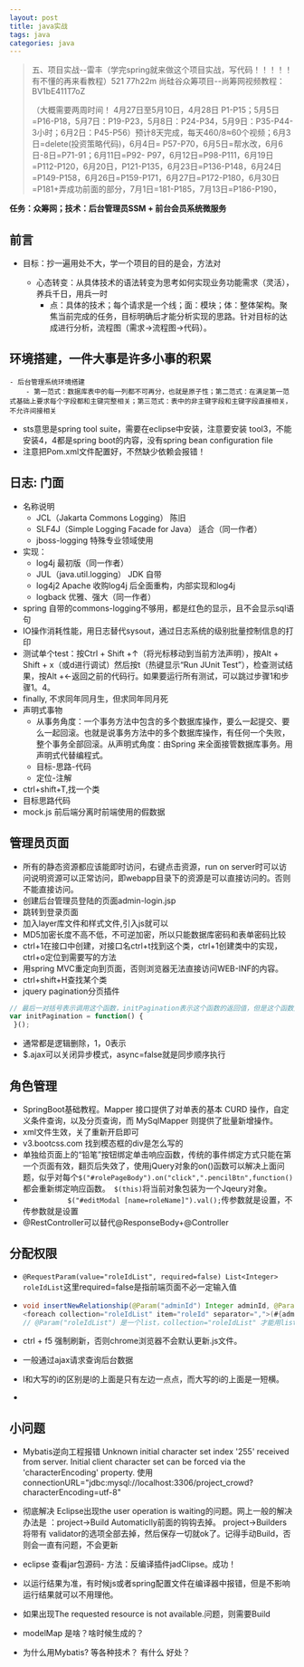```yaml
---
layout: post
title: java实战
tags: java
categories: java
---
```


> 五、项目实战--雷丰（学完spring就来做这个项目实战，写代码！！！！！有不懂的再来看教程）521 77h22m 尚硅谷众筹项目--尚筹网视频教程：BV1bE411T7oZ 
>
> （大概需要两周时间！ 4月27日至5月10日，4月28日 P1-P15；5月5日=P16-P18，5月7日：P19-P23，5月8日：P24-P34，5月9日：P35-P44-3小时；6月2日：P45-P56）预计8天完成，每天460/8≈60个视频；6月3日=delete(投资策略代码)，6月4日= P57-P70，6月5日=帮水改，6月6日-8日=P71-91；6月11日=P92- P97，6月12日=P98-P111，6月19日=P112-P120，6月20日，P121-P135，6月23日=P136-P148，6月24日=P149-P158，6月26日=P159-P171，6月27日=P172-P180，6月30日=P181+弄成功前面的部分，7月1日=181-P185，7月13日=P186-P190，

**任务：众筹网；技术：后台管理员SSM + 前台会员系统微服务**

## 前言

- 目标：抄一遍用处不大，学一个项目的目的是会，方法对

    - 心态转变：从具体技术的语法转变为思考如何实现业务功能需求（灵活），养兵千日，用兵一时
        - 点：具体的技术；每个请求是一个线；面：模块；体：整体架构。聚焦当前完成的任务，目标明确后才能分析实现的思路。针对目标的达成进行分析，流程图（需求->流程图->代码）。

## 环境搭建，一件大事是许多小事的积累
    - 后台管理系统环境搭建
        - 第一范式：数据库表中的每一列都不可再分，也就是原子性；第二范式：在满足第一范式基础上要求每个字段都和主键完整相关；第三范式：表中的非主键字段和主键字段直接相关，不允许间接相关

- sts意思是spring tool suite，需要在eclipse中安装，注意要安装 tool3，不能安装4，4都是spring boot的内容，没有spring bean configuration file
- 注意把Pom.xml文件配置好，不然缺少依赖会报错！

## 日志: 门面

- 名称说明
    - JCL（Jakarta Commons Logging） 陈旧
    - SLF4J（Simple Logging Facade for Java） 适合（同一作者）
    - jboss-logging 特殊专业领域使用
- 实现：
    - log4j 最初版（同一作者）
    - JUL（java.util.logging） JDK 自带
    - log4j2 Apache 收购log4j 后全面重构，内部实现和log4j
    - logback 优雅、强大（同一作者）
- spring 自带的commons-logging不够用，都是红色的显示，且不会显示sql语句
- IO操作消耗性能，用日志替代sysout，通过日志系统的级别批量控制信息的打印
- 测试单个test：按Ctrl + Shift +↑（将光标移动到当前方法声明），按Alt + Shift + x（或d进行调试）然后按t（热键显示“Run JUnit Test”），检查测试结果，按Alt +←返回之前的代码行。如果要运行所有测试，可以跳过步骤1和步骤1。4。
- finally, 不求同年同月生，但求同年同月死
- 声明式事物
    - 从事务角度：一个事务方法中包含的多个数据库操作，要么一起提交、要么一起回滚。也就是说事务方法中的多个数据库操作，有任何一个失败，整个事务全部回滚。从声明式角度：由Spring 来全面接管数据库事务。用声明式代替编程式。
    - 目标-思路-代码
    - 定位-注解
- ctrl+shift+T,找一个类
- 目标思路代码
- mock.js 前后端分离时前端使用的假数据

## 管理员页面

- 所有的静态资源都应该能即时访问，右键点击资源，run on server时可以访问说明资源可以正常访问，即webapp目录下的资源是可以直接访问的。否则不能直接访问。
- 创建后台管理员登陆的页面admin-login.jsp
- 跳转到登录页面
- 加入layer库文件和样式文件,引入js就可以
- MD5加密长度不高不低，不可逆加密，所以只能数据库密码和表单密码比较
- ctrl+1在接口中创建，对接口名ctrl+t找到这个类，ctrl+1创建类中的实现，ctrl+o定位到需要写的方法
- 用spring MVC重定向到页面，否则浏览器无法直接访问WEB-INF的内容。
- ctrl+shift+H查找某个类
- jquery pagination分页插件
```javascript
// 最后一对括号表示调用这个函数，initPagination表示这个函数的返回值，但是这个函数又没有return值，所以initPagination就是表示初始化的意思，没有值
var initPagination = function() {
 }(); 
```
- 通常都是逻辑删除，1，0表示
- $.ajax可以关闭异步模式，async=false就是同步顺序执行 

##  角色管理

- SpringBoot基础教程。Mapper 接口提供了对单表的基本 CURD 操作，自定义条件查询，以及分页查询，而 MySqlMapper 则提供了批量新增操作。 
- xml文件生效，关了重新开启即可
- v3.bootcss.com 找到模态框的div是怎么写的
- 单独给页面上的“铅笔”按钮绑定单击响应函数，传统的事件绑定方式只能在第一个页面有效，翻页后失效了，使用jQuery对象的on()函数可以解决上面问题，似乎对每个```$("#rolePageBody").on("click",".pencilBtn",function()```都会重新绑定响应函数。``` $(this)```将当前对象包装为一个Jqeury对象。
- ```			$("#editModal [name=roleName]").val();```传参数就是设置，不传参数就是设置
- @RestController可以替代@ResponseBody+@Controller

## 分配权限

- ```@RequestParam(value="roleIdList", required=false) List<Integer> roleIdList```这里required=false是指前端页面不必一定输入值

- ```java
  void insertNewRelationship(@Param("adminId") Integer adminId, @Param("roleIdList") List<Integer> roleIdList);
  <foreach collection="roleIdList" item="roleId" separator=",">(#{adminId},#{roleId}))</foreach>
  // @Param("roleIdList") 是一个list，collection="roleIdList" 才能用list。
  ```

- ctrl + f5 强制刷新，否则chrome浏览器不会默认更新.js文件。

- 一般通过ajax请求查询后台数据

- l和大写的i的区别是l的上面是只有左边一点点，而大写的i的上面是一短横。

- 

## 小问题

- Mybatis逆向工程报错 Unknown initial character set index '255' received from server. Initial client character set can be forced via the 'characterEncoding' property.  使用 connectionURL="jdbc:mysql://localhost:3306/project_crowd?characterEncoding=utf-8" 

- 彻底解决 Eclipse出现the user operation is waiting的问题。网上一般的解决办法是 ：project->Build Automaticlly前面的钩钩去掉。
  project->Builders 将带有 validator的选项全部去掉，然后保存一切就ok了。记得手动Build，否则会一直有问题，不会更新
- eclipse 查看jar包源码- 方法：反编译插件jadClipse。成功！
- 以运行结果为准，有时候js或者spring配置文件在编译器中报错，但是不影响运行结果就可以不用理他。
- 如果出现The requested resource is not available.问题，则需要Build
- modelMap 是啥？啥时候生成的？
- 为什么用Mybatis? 等各种技术？ 有什么 好处？